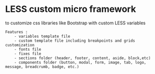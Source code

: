 # LESS custom micro framework 
to customize css libraries like Bootstrap with custom LESS variables

    Features :
        - variables template file
        - custom template file including breakpoints and grids customization
        - fonts file
        - fixes file
        - sections folder (header, footer, content, aside, block,etc)
        - components folder (button, modal, form, image, tab, logo, message, breadcrumb, badge, etc.)
	